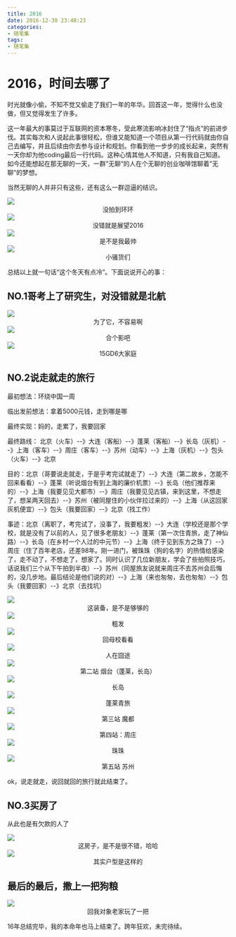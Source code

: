 ```yaml
---
title: 2016
date: 2016-12-30 23:48:23
categories:
- 随笔集
tags:
- 随笔集
---
```


# 2016，时间去哪了
  
  时光就像小偷，不知不觉又偷走了我们一年的年华。回首这一年，觉得什么也没做，但又觉得发生了许多。
  
  这一年最大的事莫过于互联网的资本寒冬，受此寒流影响冰封住了“指点”的前进步伐。其实每次和人说起此事很轻松，但谁又能知道一个项目从第一行代码就由你自己去编写，并且后续由你去参与设计和规划。你看到他一步步的成长起来，突然有一天你却为他coding最后一行代码。这种心情其他人不知道，只有我自己知道。如今还能想起在那无聊的一天，一群”无聊“的人在个无聊的创业咖啡馆聊着”无聊“的梦想。
  
  当然无聊的人并非只有这些，还有这么一群逗逼的结识。  
  
 <img src="/img/pic/welcome2017/IMG_4333.JPG" >
  
  <center> 没拍到环环 </center>
  
 <img src="/img/pic/welcome2017/IMG_3731.JPG" />
  
   <center> 没错就是展望2016 </center>
   
 <img src="/img/pic/welcome2017/IMG_4238.JPG" />
  
   <center> 是不是我最帅 </center>
   
 <img src="/img/pic/welcome2017/IMG_4450.JPG" />
  
   <center> 小骚货们 </center>     
   
   总结以上就一句话“这个冬天有点冷”。下面说说开心的事：
   
## NO.1哥考上了研究生，对没错就是北航

<img src="/img/pic/welcome2017/IMG_4068.JPG" />
  
   <center> 为了它，不容易啊 </center>
   
   <img src="/img/pic/welcome2017/IMG_3953.JPG" />
  
   <center> 合个影吧 </center>
   
   <img src="/img/pic/welcome2017/IMG_6179.JPG" />
  
   <center> 15GD6大家庭 </center>
   
## NO.2说走就走的旅行

最初想法：环绕中国一周

临出发前想法：拿着5000元钱，走到哪是哪

最终实现：妈的，走累了，我要回家

最终路线： 北京（火车）--》大连（客船）--》蓬莱（客船）--》长岛（灰机）--》上海（客车）--》周庄（客车）--》苏州（动车）--》上海（灰机）--》包头（火车）--》北京

目的：北京（哥要说走就走，于是乎考完试就走了）--》大连（第二故乡，怎能不回来看看）--》蓬莱（听说烟台有到上海的廉价机票）--》长岛（他们推荐来的）--》上海（我要见见大都市）--》周庄（我要见见古镇，来到这里，不想走了，想呆两天回去）--》苏州（被同屋住的小伙伴拉过来的）--》上海（从这回家灰机便宜）--》包头（我要回家）--》北京（找工作）

事迹：北京（离职了，考完试了，没事了，我要粗发）--》大连（学校还是那个学校，就是没有了以前的人，见了很多老朋友）--》蓬莱（第一次住青旅，走了神仙路）--》长岛（在乡村一个人过的中元节）--》上海（终于见到东方之珠了）--》周庄（住了百年老店，还差98年。刚一进门，被珠珠（狗的名字）的热情给感染了，走不动了，不想走了，想家了。同时认识了几位新朋友，学会了些拍照技巧，话说我们三个从下午拍到半夜）--》苏州（同屋旅友说就来周庄不去苏州会后悔的，没几步地。最后结论是他们说的对）--》上海（来也匆匆，去也匆匆）--》包头（我要回家）--》北京（去找坑）

 <img src="/img/pic/welcome2017/IMG_5019.JPG" />
  
   <center> 这装备，是不是够够的 </center>
   
 <img src="/img/pic/welcome2017/IMG_5052.JPG" />
  
   <center> 粗发 </center>
   
  <img src="/img/pic/welcome2017/IMG_5076.JPG" />
  
   <center> 回母校看看</center>
   
   <img src="/img/pic/welcome2017/IMG_5136.JPG" />
  
   <center> 人在囧途 </center>
   
   <img src="/img/pic/welcome2017/IMG_5252.JPG" />
  
   <center> 第二站 烟台（蓬莱，长岛） </center>
   
   <img src="/img/pic/welcome2017/IMG_5335.JPG" />
  
   <center> 长岛</center>
   
   <img src="/img/pic/welcome2017/IMG_5378.JPG" />
  
   <center> 蓬莱青旅 </center>
   
   <img src="/img/pic/welcome2017/IMG_5410.JPG" />
  
   <center> 第三站 魔都 </center>
   
   <img src="/img/pic/welcome2017/IMG_5504.JPG" />
  
   <center> 第四站：周庄 </center>
   
   <img src="/img/pic/welcome2017/IMG_5472.JPG" />
  
   <center> 珠珠 </center>
   
   <img src="/img/pic/welcome2017/IMG_5630.JPG" />
  
   <center> 第五站 苏州 </center>
   
 ok，说走就走，说回就回的旅行就此结束了。
 
 
## NO.3买房了

从此也是有欠款的人了

  <img src="/img/pic/welcome2017/IMG_4648.JPG" />
  
   <center> 这房子，是不是很不错，哈哈 </center>
   
   <img src="/img/pic/welcome2017/IMG_3756.JPG" />
  
   <center> 其实户型是这样的 </center>
   
## 最后的最后，撒上一把狗粮

 <img src="/img/pic/welcome2017/IMG_5872.JPG" />
  
   <center> 回我对象老家玩了一把 </center>
   
16年总结完毕，我的本命年也马上结束了。跨年狂欢，未完待续。
